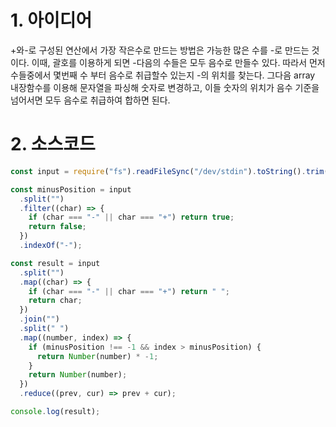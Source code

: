 # 1. 아이디어

+와-로 구성된 연산에서 가장 작은수로 만드는 방법은 가능한 많은 수를 -로 만드는 것이다. 이때, 괄호를 이용하게 되면 -다음의 수들은 모두 음수로 만들수 있다. 따라서 먼저 수들중에서 몇번째 수 부터 음수로 취급할수 있는지 -의 위치를 찾는다. 그다음 array 내장함수를 이용해 문자열을 파싱해 숫자로 변경하고, 이들 숫자의 위치가 음수 기준을 넘어서면 모두 음수로 취급하여 합하면 된다.

# 2. 소스코드

```javascript
const input = require("fs").readFileSync("/dev/stdin").toString().trim();

const minusPosition = input
  .split("")
  .filter((char) => {
    if (char === "-" || char === "+") return true;
    return false;
  })
  .indexOf("-");

const result = input
  .split("")
  .map((char) => {
    if (char === "-" || char === "+") return " ";
    return char;
  })
  .join("")
  .split(" ")
  .map((number, index) => {
    if (minusPosition !== -1 && index > minusPosition) {
      return Number(number) * -1;
    }
    return Number(number);
  })
  .reduce((prev, cur) => prev + cur);

console.log(result);
```
